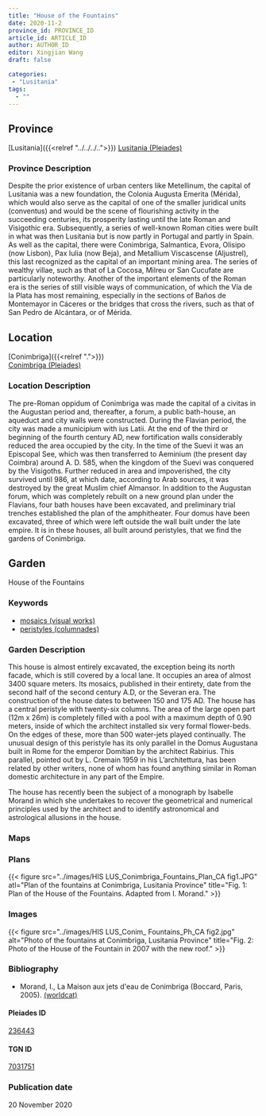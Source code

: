 ```yaml
---
title: "House of the Fountains"
date: 2020-11-2
province_id: PROVINCE_ID
article_id: ARTICLE_ID
author: AUTHOR_ID
editor: Xingjian Wang
draft: false

categories:
 - "Lusitania"
tags:
  - ""
---
```


## Province

[Lusitania]({{<relref "../../../..">}})
[Lusitania (Pleiades)](https://pleiades.stoa.org/places/1101)

### Province Description

Despite the prior existence of urban centers like Metellinum, the capital of Lusitania was a new foundation, the Colonia Augusta Emerita (Mérida), which would also serve as the capital of one of the smaller juridical units (conventus) and would be the scene of flourishing activity in the succeeding centuries, its prosperity lasting until the late Roman and Visigothic era.  Subsequently, a series of well-known Roman cities were built in what was then Lusitania but is now partly in Portugal and partly in Spain. As well as the capital, there were Conimbriga, Salmantica, Evora, Olisipo (now Lisbon), Pax Iulia (now Beja), and Metallium Viscascense (Aljustrel), this last recognized as the capital of an important mining area. The series of wealthy villae, such as that of La Cocosa, Milreu or San Cucufate are particularly noteworthy.  Another of the important elements of the Roman era is the series of still visible ways of communication, of which the Vía de la Plata has most remaining, especially in the sections of Baños de Montemayor in Cáceres or the bridges that cross the rivers, such as that of San Pedro de Alcántara, or of Mérida.

## Location

[Conimbriga]({{<relref ".">}}) \
[Conimbriga (Pleiades)](https://pleiades.stoa.org/places/236443)

### Location Description

The pre-Roman oppidum of Conimbriga was made the capital of a civitas in the Augustan period and, thereafter, a forum, a public bath-house, an aqueduct and city walls were constructed.  During the Flavian period, the city was made a municipium with ius Latii.  At the end of the third or beginning of the fourth century AD, new fortification walls considerably reduced the area occupied by the city.   In the time of the Suevi it was an Episcopal See, which was then transferred to Aeminium (the present day Coimbra) around A. D. 585, when the kingdom of the Suevi was conquered by the Visigoths.  Further reduced in area and impoverished, the city survived until 986, at which date, according to Arab sources, it was destroyed by the great Muslim chief Almansor. In addition to the Augustan forum, which was completely rebuilt on a new ground plan under the Flavians, four bath houses have been excavated, and preliminary trial trenches established the plan of the amphitheater. Four domus have been excavated, three of which were left outside the wall built under the late empire.  It is in these houses, all built around peristyles, that we find the gardens of Conimbriga.

<!-- LEAVE THIS BLANK FOR NOW -->

<!--## Sublocation-->

<!--
[AREA WITHIN LOCATION, LIKE “PALATINE HILL”](GEOREFERENCE LINK)
A sublocation is any area larger than an individual garden, but located within a location. I would always try to include a link to a controlled vocabulary here if possible. This ID may well be different from the Garden ID, e.g., Pompeii versus a Garden in one of the houses which has its own Pleiades ID.
-->

<!--### Sublocation Description-->

<!-- DESCRIPTION -->

## Garden
House of the Fountains

### Keywords
- [mosaics (visual works)](http://vocab.getty.edu/page/aat/300015342)
- [peristyles (columnades)](http://vocab.getty.edu/page/aat/300004029)

### Garden Description
This house is almost entirely excavated, the exception being its north facade, which is still covered by a local lane.  It occupies an area of almost 3400 square meters.  Its mosaics, published in their entirety, date from the second half of the second century A.D, or the Severan era.  The construction of the house dates to between 150 and 175 AD. The house has a central peristyle with twenty-six columns.  The area of the large open part (12m x 26m) is completely filled with a pool with a maximum depth of 0.90 meters, inside of which the architect installed six very formal flower-beds.  On the edges of these, more than 500 water-jets played continually. The unusual design of this peristyle has its only parallel in the Domus Augustana built in Rome for the emperor Domitian by the architect Rabirius.  This parallel, pointed out by L. Cremain 1959 in his L’architettura, has been related by other writers, none of whom has found anything similar in Roman domestic architecture in any part of the Empire.

The house has recently been the subject of a monograph by Isabelle Morand in which she undertakes to recover the geometrical and numerical principles used by the architect and to identify astronomical and astrological allusions in the house.  

### Maps

<!--
{{< figure src="IMG_URL" alt="ALT_TEXT" title="CAPTION" >}}
-->

### Plans
{{< figure src="../images/HIS LUS_Conimbriga_Fountains_Plan_CA fig1.JPG" atl="Plan of the fountains at Conimbriga, Lusitania Province" title="Fig. 1: Plan of the House of the Fountains.  Adapted from I. Morand." >}}
<!--
{{< figure src="IMG_URL" alt="ALT_TEXT" title="CAPTION" >}}
-->

### Images
{{< figure src="../images/HIS LUS_Conim_ Fountains_Ph_CA fig2.jpg" alt="Photo of the fountains at Conimbriga, Lusitania Province" title="Fig. 2: Photo of the House of the Fountain in 2007 with the new roof." >}}


<!--### Dates-->


### Bibliography
- Morand, I., La Maison aux jets d'eau de Conimbriga (Boccard, Paris, 2005). [(worldcat)](http://www.worldcat.org/oclc/255066311)

<!--#### Periodo ID-->

<!-- [PERIODO_ID](https://pleiades.stoa.org/places/PLEIADES_ID) -->

#### Pleiades ID

[236443](https://pleiades.stoa.org/places/236443)

#### TGN ID
[7031751](http://vocab.getty.edu/page/tgn/7031751)

<!--### Contributor-->


### Publication date
20 November 2020

<!--### Related articles-->

<!-- Links to other related articles. Leave blank for now -->
